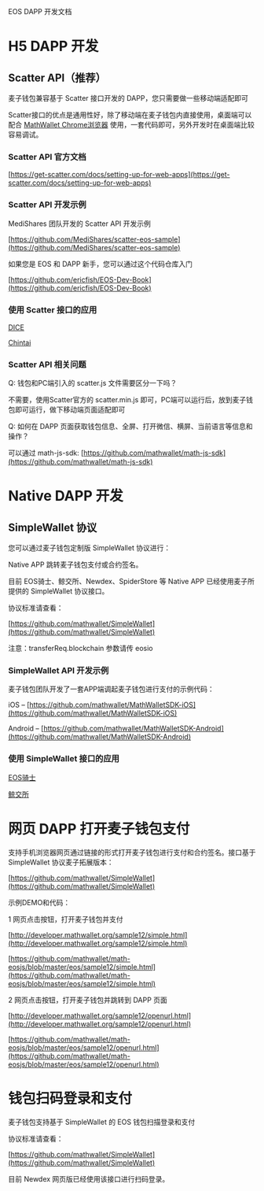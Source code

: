 EOS DAPP 开发文档

# H5 DAPP 开发

## Scatter API（推荐）

麦子钱包兼容基于 Scatter 接口开发的 DAPP，您只需要做一些移动端适配即可

Scatter接口的优点是通用性好，除了移动端在麦子钱包内直接使用，桌面端可以配合 [MathWallet Chrome浏览器](https://chrome.google.com/webstore/detail/math-wallet/afbcbjpbpfadlkmhmclhkeeodmamcflc) 使用，一套代码即可，另外开发时在桌面端比较容易调试。

### Scatter API 官方文档

[https://get-scatter.com/docs/setting-up-for-web-apps](https://get-scatter.com/docs/setting-up-for-web-apps)

### Scatter API 开发示例

MediShares 团队开发的 Scatter API 开发示例

[https://github.com/MediShares/scatter-eos-sample](https://github.com/MediShares/scatter-eos-sample)

如果您是 EOS 和 DAPP 新手，您可以通过这个代码仓库入门

[https://github.com/ericfish/EOS-Dev-Book](https://github.com/ericfish/EOS-Dev-Book)

### 使用 Scatter 接口的应用

[DICE](https://betdice.one)

[Chintai](https://eos.chintai.io)

### Scatter API 相关问题

Q: 钱包和PC端引入的 scatter.js 文件需要区分一下吗？

不需要，使用Scatter官方的 scatter.min.js 即可，PC端可以运行后，放到麦子钱包即可运行，做下移动端页面适配即可

Q: 如何在 DAPP 页面获取钱包信息、全屏、打开微信、横屏、当前语言等信息和操作？

可以通过 math-js-sdk: [https://github.com/mathwallet/math-js-sdk](https://github.com/mathwallet/math-js-sdk)

# Native DAPP 开发

## SimpleWallet 协议

您可以通过麦子钱包定制版 SimpleWallet 协议进行：

Native APP 跳转麦子钱包支付或合约签名。

目前 EOS骑士、鲸交所、Newdex、SpiderStore 等 Native APP 已经使用麦子所提供的 SimpleWallet 协议接口。

协议标准请查看：

[https://github.com/mathwallet/SimpleWallet](https://github.com/mathwallet/SimpleWallet)

注意：transferReq.blockchain 参数请传 eosio

### SimpleWallet API 开发示例

麦子钱包团队开发了一套APP端调起麦子钱包进行支付的示例代码：

iOS – [https://github.com/mathwallet/MathWalletSDK-iOS](https://github.com/mathwallet/MathWalletSDK-iOS)

Android – [https://github.com/mathwallet/MathWalletSDK-Android](https://github.com/mathwallet/MathWalletSDK-Android)

### 使用 SimpleWallet 接口的应用

[EOS骑士](http://eosknights.io)

[鲸交所](https://whaleex.com)

# 网页 DAPP 打开麦子钱包支付

支持手机浏览器网页通过链接的形式打开麦子钱包进行支付和合约签名。接口基于 SimpleWallet 协议麦子拓展版本：

[https://github.com/mathwallet/SimpleWallet](https://github.com/mathwallet/SimpleWallet)

示例DEMO和代码：

1 网页点击按钮，打开麦子钱包并支付

[http://developer.mathwallet.org/sample12/simple.html](http://developer.mathwallet.org/sample12/simple.html)

[https://github.com/mathwallet/math-eosjs/blob/master/eos/sample12/simple.html](https://github.com/mathwallet/math-eosjs/blob/master/eos/sample12/simple.html)

2 网页点击按钮，打开麦子钱包并跳转到 DAPP 页面

[http://developer.mathwallet.org/sample12/openurl.html](http://developer.mathwallet.org/sample12/openurl.html)

[https://github.com/mathwallet/math-eosjs/blob/master/eos/sample12/openurl.html](https://github.com/mathwallet/math-eosjs/blob/master/eos/sample12/openurl.html)

# 钱包扫码登录和支付

麦子钱包支持基于 SimpleWallet 的 EOS 钱包扫描登录和支付

协议标准请查看：

[https://github.com/mathwallet/SimpleWallet](https://github.com/mathwallet/SimpleWallet)

目前 Newdex 网页版已经使用该接口进行扫码登录。
